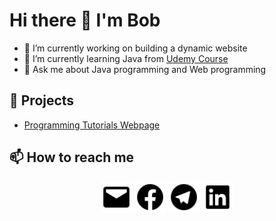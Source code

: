 # Hi there 👋 I'm Bob

- 🔭 I’m currently working on building a dynamic website
- 🌱 I’m currently learning Java from [Udemy Course](https://www.udemy.com/course/java-the-complete-java-developer-course/)
- 💬 Ask me about Java programming and Web programming

## 🔭 Projects
- [Programming Tutorials Webpage](https://bobonazarvahobov.github.io/Programming-Tutorials-Website/)



## 📫 How to reach me
<div align = 'center'>
  <a href='bobonazarvahobov@gmail.com'><img src='logos/mail.svg' height='50px'></a>
  <a href='https://www.facebook.com/bobonazar.vahobov'><img src='logos/facebook.svg' height='50px'></a>
  <a href='https://t.me/BobonazarVakhobov/'><img src='logos/telegram.svg' height='50px'></a>
  <a href='https://www.linkedin.com/in/bobonazar-vahobov/'><img src='logos/linkedin.svg' height='50px'></a>
</div>  
  
<!--
**BobonazarVahobov/BobonazarVahobov** is a ✨ _special_ ✨ repository because its `README.md` (this file) appears on your GitHub profile.

Here are some ideas to get you started:

- 🔭 I’m currently working on ...
- 🌱 I’m currently learning ...
- 👯 I’m looking to collaborate on ...
- 🤔 I’m looking for help with ...
- 💬 Ask me about ...
- 📫 How to reach me: ...
- 😄 Pronouns: ...
- ⚡ Fun fact: ...
-->
